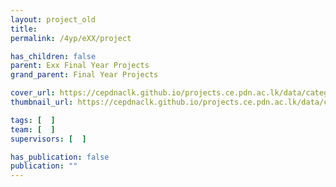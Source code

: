 ```yaml
---
layout: project_old
title: 
permalink: /4yp/eXX/project

has_children: false
parent: Exx Final Year Projects
grand_parent: Final Year Projects

cover_url: https://cepdnaclk.github.io/projects.ce.pdn.ac.lk/data/categories/fyp/cover_page.jpg
thumbnail_url: https://cepdnaclk.github.io/projects.ce.pdn.ac.lk/data/categories/fyp/thumbnail.jpg

tags: [	 ]
team: [  ]
supervisors: [  ]

has_publication: false
publication: ""
---
```








